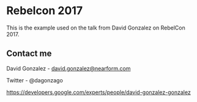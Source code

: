# Rebelcon 2017
This is the example used on the talk from David Gonzalez on RebelCon
2017.

## Contact me

David Gonzalez - david.gonzalez@nearform.com

Twitter - @dagonzago

https://developers.google.com/experts/people/david-gonzalez-gonzalez
